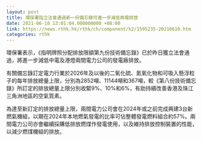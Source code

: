 ```yaml
---
layout: post
title: 環保署指立法會通過新一份備忘錄可進一步減低兩電排放
date: 2021-06-10 13:01:04.000000000 +08:00
link: https://news.rthk.hk/rthk/ch/component/k2/1595235-20210610.htm
categories: rthk
---
```


環保署表示，《指明牌照分配排放限額第九份技術備忘錄》已於昨日獲立法會通過，將進一步減低中電及港燈兩間電力公司的發電廠排放。

有關備忘錄訂定電力行業於2026年及以後的二氧化硫、氮氧化物和可吸入懸浮粒子的每年排放總量上限，分別為2852噸、11144噸和367噸，較《第八份技術備忘錄》所訂定的排放總量上限分別收緊9%、10%和6%，有助持續改善香港及珠江三角洲地區的空氣質素。

為達至新訂定的排放總量上限，兩間電力公司會在2024年或之前完成興建3台新燃氣機組，以期在2024年本地燃氣發電的比率可佔整體發電燃料組合約57%。兩間電力公司亦會繼續採購低排放燃煤作發電使用，以及維持排放控制裝置的性能，以減少燃煤機組的排放。

